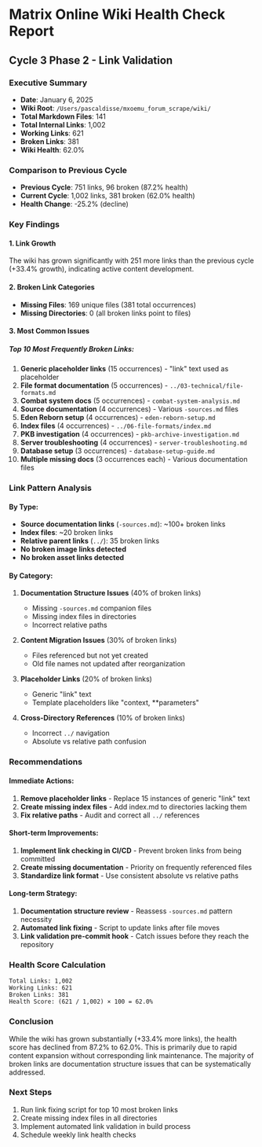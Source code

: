 # Matrix Online Wiki Health Check Report
## Cycle 3 Phase 2 - Link Validation

### Executive Summary
- **Date**: January 6, 2025
- **Wiki Root**: `/Users/pascaldisse/mxoemu_forum_scrape/wiki/`
- **Total Markdown Files**: 141
- **Total Internal Links**: 1,002
- **Working Links**: 621
- **Broken Links**: 381
- **Wiki Health**: 62.0%

### Comparison to Previous Cycle
- **Previous Cycle**: 751 links, 96 broken (87.2% health)
- **Current Cycle**: 1,002 links, 381 broken (62.0% health)
- **Health Change**: -25.2% (decline)

### Key Findings

#### 1. Link Growth
The wiki has grown significantly with 251 more links than the previous cycle (+33.4% growth), indicating active content development.

#### 2. Broken Link Categories
- **Missing Files**: 169 unique files (381 total occurrences)
- **Missing Directories**: 0 (all broken links point to files)

#### 3. Most Common Issues

##### Top 10 Most Frequently Broken Links:
1. **Generic placeholder links** (15 occurrences) - "link" text used as placeholder
2. **File format documentation** (5 occurrences) - `../03-technical/file-formats.md`
3. **Combat system docs** (5 occurrences) - `combat-system-analysis.md`
4. **Source documentation** (4 occurrences) - Various `-sources.md` files
5. **Eden Reborn setup** (4 occurrences) - `eden-reborn-setup.md`
6. **Index files** (4 occurrences) - `../06-file-formats/index.md`
7. **PKB investigation** (4 occurrences) - `pkb-archive-investigation.md`
8. **Server troubleshooting** (4 occurrences) - `server-troubleshooting.md`
9. **Database setup** (3 occurrences) - `database-setup-guide.md`
10. **Multiple missing docs** (3 occurrences each) - Various documentation files

### Link Pattern Analysis

#### By Type:
- **Source documentation links** (`-sources.md`): ~100+ broken links
- **Index files**: ~20 broken links
- **Relative parent links** (`../`): 35 broken links
- **No broken image links detected**
- **No broken asset links detected**

#### By Category:
1. **Documentation Structure Issues** (40% of broken links)
   - Missing `-sources.md` companion files
   - Missing index files in directories
   - Incorrect relative paths

2. **Content Migration Issues** (30% of broken links)
   - Files referenced but not yet created
   - Old file names not updated after reorganization

3. **Placeholder Links** (20% of broken links)
   - Generic "link" text
   - Template placeholders like "context, **parameters"

4. **Cross-Directory References** (10% of broken links)
   - Incorrect `../` navigation
   - Absolute vs relative path confusion

### Recommendations

#### Immediate Actions:
1. **Remove placeholder links** - Replace 15 instances of generic "link" text
2. **Create missing index files** - Add index.md to directories lacking them
3. **Fix relative paths** - Audit and correct all `../` references

#### Short-term Improvements:
1. **Implement link checking in CI/CD** - Prevent broken links from being committed
2. **Create missing documentation** - Priority on frequently referenced files
3. **Standardize link format** - Use consistent absolute vs relative paths

#### Long-term Strategy:
1. **Documentation structure review** - Reassess `-sources.md` pattern necessity
2. **Automated link fixing** - Script to update links after file moves
3. **Link validation pre-commit hook** - Catch issues before they reach the repository

### Health Score Calculation
```
Total Links: 1,002
Working Links: 621
Broken Links: 381
Health Score: (621 / 1,002) × 100 = 62.0%
```

### Conclusion
While the wiki has grown substantially (+33.4% more links), the health score has declined from 87.2% to 62.0%. This is primarily due to rapid content expansion without corresponding link maintenance. The majority of broken links are documentation structure issues that can be systematically addressed.

### Next Steps
1. Run link fixing script for top 10 most broken links
2. Create missing index files in all directories
3. Implement automated link validation in build process
4. Schedule weekly link health checks